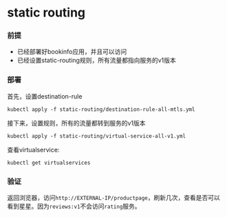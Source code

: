 # static routing

### 前提

- 已经部署好bookinfo应用，并且可以访问
- 已经设置static-routing规则，所有流量都指向服务的v1版本

### 部署

首先，设置destination-rule

```
kubectl apply -f static-routing/destination-rule-all-mtls.yml
```

接下来，设置规则，所有的流量都转到服务的v1版本

```
kubectl apply -f static-routing/virtual-service-all-v1.yml
```

查看virtualservice:

```
kubectl get virtualservices
```

### 验证
返回浏览器，访问`http://EXTERNAL-IP/productpage`，刷新几次，查看是否可以看到星星。因为`reviews:v1`不会访问`rating`服务。

